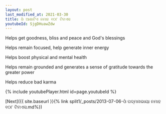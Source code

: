 ```yaml
---
layout: post
last_modified_at: 2021-03-30
title: ଓଁ ଆଶାଟିଏ ନମାହ ୧୦୮ ଟିମଏସ
youtubeId: SjgDHuawZdw
---
```

 
 
Helps get goodness, bliss and peace and God's blessings
 
Helps remain focused, help generate inner energy 
 
Helps boost physical and mental health 
 
Helps remain grounded and generates a sense of gratitude towards the greater power 
 
Helps reduce bad karma
 
 
 
 


{% include youtubePlayer.html id=page.youtubeId %}
 
[Next]({{ site.baseurl }}{% link  split1/_posts/2013-07-06-ଓଁ ପଦ୍ମନାଭାୟା ନମାହ ୧୦୮ ଟିମଏସ.md%})
 
